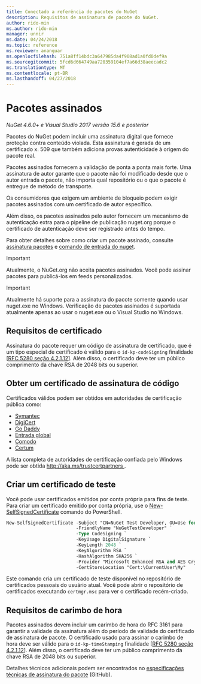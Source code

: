 ```yaml
---
title: Conectado a referência de pacotes do NuGet
description: Requisitos de assinatura de pacote do NuGet.
author: rido-min
ms.author: rido-min
manager: unnir
ms.date: 04/24/2018
ms.topic: reference
ms.reviewer: ananguar
ms.openlocfilehash: 751a8ff14bdc3a647985da4f908ad1a0fd0def9a
ms.sourcegitcommit: 5fcd6d664749aa720359104ef7a66d38aeecadc2
ms.translationtype: MT
ms.contentlocale: pt-BR
ms.lasthandoff: 04/27/2018
---
```

# <a name="signed-packages"></a>Pacotes assinados

*NuGet 4.6.0+ e Visual Studio 2017 versão 15.6 e posterior*

Pacotes do NuGet podem incluir uma assinatura digital que fornece proteção contra conteúdo violada. Esta assinatura é gerada de um certificado x. 509 que também adiciona provas autenticidade à origem do pacote real.

Pacotes assinados fornecem a validação de ponta a ponta mais forte. Uma assinatura de autor garante que o pacote não foi modificado desde que o autor entrada o pacote, não importa qual repositório ou o que o pacote é entregue de método de transporte.

Os consumidores que exigem um ambiente de bloqueio podem exigir pacotes assinados com um certificado de autor específico.

Além disso, os pacotes assinados pelo autor fornecem um mecanismo de autenticação extra para o pipeline de publicação nuget.org porque o certificado de autenticação deve ser registrado antes do tempo.

Para obter detalhes sobre como criar um pacote assinado, consulte [assinatura pacotes](../create-packages/Sign-a-package.md) e [comando de entrada do nuget](../tools/cli-ref-sign.md).

> [!Important]
> Atualmente, o NuGet.org não aceita pacotes assinados. Você pode assinar pacotes para publicá-los em feeds personalizados.

> [!Important]
> Atualmente há suporte para a assinatura do pacote somente quando usar nuget.exe no Windows. Verificação de pacotes assinados é suportada atualmente apenas ao usar o nuget.exe ou o Visual Studio no Windows.

## <a name="certificate-requirements"></a>Requisitos de certificado

Assinatura do pacote requer um código de assinatura de certificado, que é um tipo especial de certificado é válido para o `id-kp-codeSigning` finalidade [[RFC 5280 seção 4.2.1.12](https://tools.ietf.org/html/rfc5280#section-4.2.1.12)]. Além disso, o certificado deve ter um público comprimento da chave RSA de 2048 bits ou superior.

## <a name="get-a-code-signing-certificate"></a>Obter um certificado de assinatura de código

Certificados válidos podem ser obtidos em autoridades de certificação pública como:

- [Symantec](https://trustcenter.websecurity.symantec.com/process/trust/productOptions?productType=SoftwareValidationClass3)
- [DigiCert](https://www.digicert.com/code-signing/)
- [Go Daddy](https://www.godaddy.com/web-security/code-signing-certificate)
- [Entrada global](https://www.globalsign.com/en/code-signing-certificate/)
- [Comodo](https://www.comodo.com/e-commerce/code-signing/code-signing-certificate.php)
- [Certum](https://www.certum.eu/certum/cert,offer_en_open_source_cs.xml) 

A lista completa de autoridades de certificação confiada pelo Windows pode ser obtida [ http://aka.ms/trustcertpartners ](http://aka.ms/trustcertpartners).

## <a name="create-a-test-certificate"></a>Criar um certificado de teste

Você pode usar certificados emitidos por conta própria para fins de teste. Para criar um certificado emitido por conta própria, use o [New-SelfSignedCertificate](https://docs.microsoft.com/en-us/powershell/module/pkiclient/new-selfsignedcertificate) comando do PowerShell.

```ps
New-SelfSignedCertificate -Subject "CN=NuGet Test Developer, OU=Use for testing purposes ONLY" `
                          -FriendlyName "NuGetTestDeveloper" `
                          -Type CodeSigning `
                          -KeyUsage DigitalSignature `
                          -KeyLength 2048 `
                          -KeyAlgorithm RSA `
                          -HashAlgorithm SHA256 `
                          -Provider "Microsoft Enhanced RSA and AES Cryptographic Provider" `
                          -CertStoreLocation "Cert:\CurrentUser\My" 
```

Este comando cria um certificado de teste disponível no repositório de certificados pessoais do usuário atual. Você pode abrir o repositório de certificados executando `certmgr.msc` para ver o certificado recém-criado.

## <a name="timestamp-requirements"></a>Requisitos de carimbo de hora

Pacotes assinados devem incluir um carimbo de hora do RFC 3161 para garantir a validade da assinatura além do período de validade do certificado de assinatura de pacote. O certificado usado para assinar o carimbo de hora deve ser válido para o `id-kp-timeStamping` finalidade [[RFC 5280 seção 4.2.1.12](https://tools.ietf.org/html/rfc5280#section-4.2.1.12)]. Além disso, o certificado deve ter um público comprimento da chave RSA de 2048 bits ou superior.

Detalhes técnicos adicionais podem ser encontrados no [especificações técnicas de assinatura do pacote](https://github.com/NuGet/Home/wiki/Package-Signatures-Technical-Details) (GitHub).
